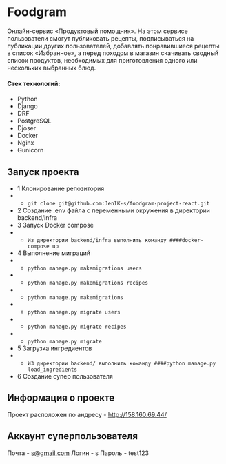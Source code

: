 # Foodgram

Онлайн-сервис «Продуктовый помощник». На этом сервисе пользователи смогут публиковать рецепты, подписываться на публикации других пользователей, добавлять понравившиеся рецепты в список «Избранное», а перед походом в магазин скачивать сводный список продуктов, необходимых для приготовления одного или нескольких выбранных блюд.

#### Стек технологий:
- Python
- Django
- DRF
- PostgreSQL
- Djoser
- Docker
- Nginx
- Gunicorn

## Запуск проекта
- 1 Клонирование репозитория
- - `git clone git@github.com:JenIK-s/foodgram-project-react.git`
- 2 Создание .env файла с переменными окружения в директории backend/infra
- 3 Запуск Docker compose
- - `Из директории backend/infra выполнить команду ####docker-compose up`
- 4 Выполнение миграций
- - `python manage.py makemigrations users`
- - `python manage.py makemigrations recipes`
- - `python manage.py makemigrations`
- - `python manage.py migrate users`
- - `python manage.py migrate recipes`
- - `python manage.py migrate`
- 5 Загрузка ингредиентов
- - `ИЗ директории backend/ выполнить команду ####python manage.py load_ingredients`
- 6 Создание супер пользователя

## Информация о проекте
Проект расположен по андресу - http://158.160.69.44/
## Аккаунт суперпользователя
Почта - s@gmail.com
Логин - s
Пароль - test123

